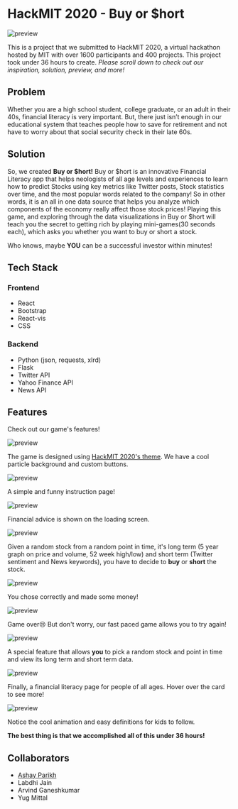 # HackMIT 2020 - Buy or $hort

![preview](https://github.com/ashayp22/HackMIT/blob/master/preview/buyorshort10.PNG)

This is a project that we submitted to HackMIT 2020, a virtual hackathon hosted by MIT with over 1600 participants and 400 projects. This project took under 36 hours to create. *Please scroll down to check out our inspiration, solution, preview, and more!*

## Problem

Whether you are a high school student, college graduate, or an adult in their 40s, financial literacy is very important. But, there just isn’t enough in our educational system that teaches people how to save for retirement and not have to worry about that social security check in their late 60s.

## Solution

So, we created **Buy or $hort!** Buy or $hort is an innovative Financial Literacy app that helps neologists of all age levels and experiences to learn how to predict Stocks using key metrics like Twitter posts, Stock statistics over time, and the most popular words related to the company! So in other words, it is an all in one data source that helps you analyze which components of the economy really affect those stock prices! Playing this game, and exploring through the data visualizations in Buy or $hort will teach you the secret to getting rich by playing mini-games(30 seconds each), which asks you whether you want to buy or short a stock. 

Who knows, maybe **YOU** can be a successful investor within minutes!

## Tech Stack

### Frontend

* React
* Bootstrap
* React-vis
* CSS

### Backend

* Python (json, requests, xlrd)
* Flask
* Twitter API
* Yahoo Finance API
* News API

## Features

Check out our game's features!

![preview](https://github.com/ashayp22/HackMIT/blob/master/preview/buyorshort1.PNG)

The game is designed using [HackMIT 2020's theme](https://hackmit.org/). We have a cool particle background and custom buttons.

![preview](https://github.com/ashayp22/HackMIT/blob/master/preview/buyorshort2.PNG)

A simple and funny instruction page!

![preview](https://github.com/ashayp22/HackMIT/blob/master/preview/buyorshort3.PNG)

Financial advice is shown on the loading screen.

![preview](https://github.com/ashayp22/HackMIT/blob/master/preview/buyorshort4.PNG)

Given a random stock from a random point in time, it's long term (5 year graph on price and volume, 52 week high/low) and short term (Twitter sentiment and News keywords), you have to decide to **buy** or **short** the stock.

![preview](https://github.com/ashayp22/HackMIT/blob/master/preview/buyorshort5.PNG)

You chose correctly and made some money!

![preview](https://github.com/ashayp22/HackMIT/blob/master/preview/buyorshort6.PNG)

Game over😢 But don't worry, our fast paced game allows you to try again!

![preview](https://github.com/ashayp22/HackMIT/blob/master/preview/buyorshort7.PNG)

A special feature that allows **you** to pick a random stock and point in time and view its long term and short term data.

![preview](https://github.com/ashayp22/HackMIT/blob/master/preview/buyorshort8.PNG)

Finally, a financial literacy page for people of all ages. Hover over the card to see more!

![preview](https://github.com/ashayp22/HackMIT/blob/master/preview/buyorshort9.PNG)

Notice the cool animation and easy definitions for kids to follow.

**The best thing is that we accomplished all of this under 36 hours!**

## Collaborators

* [Ashay Parikh](https://ashayp.com/)
* Labdhi Jain
* Arvind Ganeshkumar
* Yug Mittal
